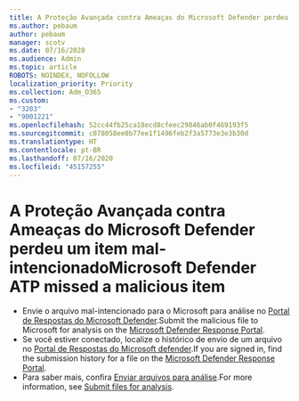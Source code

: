 ```yaml
---
title: A Proteção Avançada contra Ameaças do Microsoft Defender perdeu um item mal-intencionado
ms.author: pebaum
author: pebaum
manager: scotv
ms.date: 07/16/2020
ms.audience: Admin
ms.topic: article
ROBOTS: NOINDEX, NOFOLLOW
localization_priority: Priority
ms.collection: Adm_O365
ms.custom:
- "3203"
- "9001221"
ms.openlocfilehash: 52cc44fb25ca18ecd8cfeec29846ab0f469193f5
ms.sourcegitcommit: c078058ee0b77ee1f1496feb2f3a5773e3e3b30d
ms.translationtype: HT
ms.contentlocale: pt-BR
ms.lasthandoff: 07/16/2020
ms.locfileid: "45157255"
---
```

# <a name="microsoft-defender-atp-missed-a-malicious-item"></a><span data-ttu-id="f0328-102">A Proteção Avançada contra Ameaças do Microsoft Defender perdeu um item mal-intencionado</span><span class="sxs-lookup"><span data-stu-id="f0328-102">Microsoft Defender ATP missed a malicious item</span></span>

- <span data-ttu-id="f0328-103">Envie o arquivo mal-intencionado para o Microsoft para análise no [Portal de Respostas do Microsoft Defender](https://www.microsoft.com/wdsi/filesubmission/).</span><span class="sxs-lookup"><span data-stu-id="f0328-103">Submit the malicious file to Microsoft for analysis on the [Microsoft Defender Response Portal](https://www.microsoft.com/wdsi/filesubmission/).</span></span> 
- <span data-ttu-id="f0328-104">Se você estiver conectado, localize o histórico de envio de um arquivo no [Portal de Respostas do Microsoft defender](https://www.microsoft.com/wdsi/submissionhistory).</span><span class="sxs-lookup"><span data-stu-id="f0328-104">If you are signed in, find the submission history for a file on the [Microsoft Defender Response Portal](https://www.microsoft.com/wdsi/submissionhistory).</span></span>
- <span data-ttu-id="f0328-105">Para saber mais, confira [Enviar arquivos para análise](https://docs.microsoft.com/windows/security/threat-protection/intelligence/submission-guide).</span><span class="sxs-lookup"><span data-stu-id="f0328-105">For more information, see [Submit files for analysis](https://docs.microsoft.com/windows/security/threat-protection/intelligence/submission-guide).</span></span>
